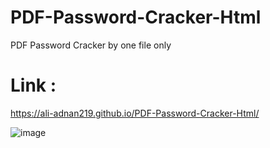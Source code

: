 # PDF-Password-Cracker-Html
PDF Password Cracker by one file only 
# Link : 
https://ali-adnan219.github.io/PDF-Password-Cracker-Html/


![image](https://github.com/user-attachments/assets/a41a3d71-f8dd-4731-98f7-dd1e1d352174)
